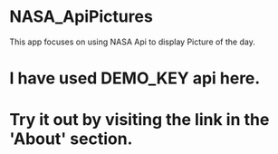 # NASA_ApiPictures
This app focuses on using NASA Api to display Picture of the day.
# I have used DEMO_KEY api here.
# Try it out by visiting the link in the 'About' section.
